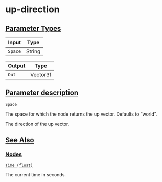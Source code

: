 # up-direction


[Parameter Types](/documentation/shadergraph/application/up-direction#Parameter-Types)
--------------------------------------------------------------------------------------

| Input | Type |
| --- | --- |
| `Space` | String |

| Output | Type |
| --- | --- |
| `Out` | Vector3f |

[Parameter description](/documentation/shadergraph/application/up-direction#Parameter-description)
--------------------------------------------------------------------------------------------------

`Space` 

 The space for which the node returns the up vector. Defaults to “world”.
 

 The direction of the up vector.

[See Also](/documentation/shadergraph/application/up-direction#see-also)
------------------------------------------------------------------------

### [Nodes](/documentation/shadergraph/application/up-direction#nodes)

[`Time (float)`](/documentation/shadergraph/application/time-(float))

 The current time in seconds.
 

